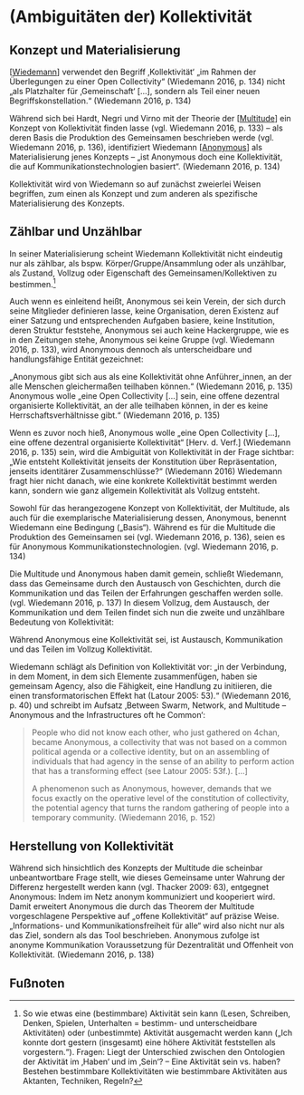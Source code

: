# (Ambiguitäten der) Kollektivität

## Konzept und Materialisierung

[[Wiedemann]] verwendet den Begriff ‚Kollektivität‘ „im Rahmen der Überlegungen zu einer Open Collectivity“ (Wiedemann 2016, p. 134) nicht „als Platzhalter für ‚Gemeinschaft‘ […], sondern als Teil einer neuen Begriffskonstellation.“ (Wiedemann 2016, p. 134)

Während sich bei Hardt, Negri und Virno mit der Theorie der [[Multitude]] ein Konzept von Kollektivität finden lasse (vgl. Wiedemann 2016, p. 133) – als deren Basis die Produktion des Gemeinsamen beschrieben werde (vgl. Wiedemann 2016, p. 136),  identifiziert Wiedemann [[Anonymous]] als Materialisierung jenes Konzepts – „ist Anonymous doch eine Kollektivität, die auf Kommunikationstechnologien basiert“. (Wiedemann 2016, p. 134)

Kollektivität wird von Wiedemann so auf zunächst zweierlei Weisen begriffen, zum einen als Konzept und zum anderen als spezifische Materialisierung des Konzepts.

## Zählbar und Unzählbar

In seiner Materialisierung scheint Wiedemann Kollektivität nicht eindeutig nur als zählbar, als bspw. Körper/Gruppe/Ansammlung oder als unzählbar, als Zustand, Vollzug oder Eigenschaft des Gemeinsamen/Kollektiven zu bestimmen.[^8] 

Auch wenn es einleitend heißt, Anonymous sei kein Verein, der sich durch seine Mitglieder definieren lasse, keine Organisation, deren Existenz auf einer Satzung und entsprechenden Aufgaben basiere, keine Institution, deren Struktur feststehe, Anonymous sei auch keine Hackergruppe, wie es in den Zeitungen stehe, Anonymous sei keine Gruppe (vgl. Wiedemann 2016, p. 133), wird Anonymous dennoch als unterscheidbare und handlungsfähige Entität gezeichnet:

„Anonymous gibt sich aus als eine Kollektivität ohne Anführer_innen, an der alle Menschen gleichermaßen teilhaben können.“ (Wiedemann 2016, p. 135) Anonymous wolle „eine Open Collectivity […] sein, eine offene dezentral organisierte Kollektivität, an der alle teilhaben können, in der es keine Herrschaftsverhältnisse gibt.“ (Wiedemann 2016, p. 135) 

Wenn es zuvor noch hieß, Anonymous wolle „eine Open Collectivity […], eine offene dezentral organisierte Kollektivität“ [Herv. d. Verf.] (Wiedemann 2016, p. 135) sein, wird die Ambiguität von Kollektivität in der Frage sichtbar: „Wie entsteht Kollektivität jenseits der Konstitution über Repräsentation, jenseits identitärer Zusammenschlüsse?“ (Wiedemann 2016) Wiedemann fragt hier nicht danach, wie eine konkrete Kollektivität bestimmt werden kann, sondern wie ganz allgemein Kollektivität als Vollzug entsteht.

Sowohl für das herangezogene Konzept von Kollektivität, der Multitude, als auch für die exemplarische Materialisierung dessen, Anonymous, benennt Wiedemann eine Bedingung („Basis“). Während es für die Multitude die Produktion des Gemeinsamen sei (vgl. Wiedemann 2016, p. 136), seien es für Anonymous Kommunikationstechnologien. (vgl. Wiedemann 2016, p. 134)

Die Multitude und Anonymous haben damit gemein, schließt Wiedemann, dass das Gemeinsame durch den Austausch von Geschichten, durch die Kommunikation und das Teilen der Erfahrungen geschaffen werden solle. (vgl. Wiedemann 2016, p. 137) In diesem Vollzug, dem Austausch, der Kommunikation und dem Teilen findet sich nun die zweite und unzählbare Bedeutung von Kollektivität:

Während Anonymous eine Kollektivität sei, ist Austausch, Kommunikation und das Teilen im Vollzug Kollektivität.

Wiedemann schlägt als Definition von Kollektivität vor: „in der Verbindung, in dem Moment, in dem sich Elemente zusammenfügen, haben sie gemeinsam Agency, also die Fähigkeit, eine Handlung zu initiieren, die einen transformatorischen Effekt hat (Latour 2005: 53).“ (Wiedemann 2016, p. 40) und schreibt im Aufsatz ‚Between Swarm, Network, and Multitude – Anonymous and the Infrastructures oft he Common‘:

> People who did not know each other, who just gathered on 4chan, became Anonymous, a collectivity that was not based on a common political agenda or a collective identity, but on an assembling of individuals that had agency in the sense of an ability to perform action that has a transforming effect (see Latour 2005: 53f.). […]
> 
> A phenomenon such as Anonymous, however, demands that we focus exactly on the operative level of the constitution of collectivity, the potential agency that turns the random gathering of people into a temporary community. (Wiedemann 2016, p. 152)

## Herstellung von Kollektivität

Während sich hinsichtlich des Konzepts der Multitude die scheinbar unbeantwortbare Frage stellt, wie dieses Gemeinsame unter Wahrung der Differenz hergestellt werden kann (vgl. Thacker 2009: 63), entgegnet Anonymous: Indem im Netz anonym kommuniziert und kooperiert wird. Damit erweitert Anonymous die durch das Theorem der Multitude vorgeschlagene Perspektive auf „offene Kollektivität“ auf präzise Weise. „Informations- und Kommunikationsfreiheit für alle“ wird also nicht nur als das Ziel, sondern als das Tool beschrieben. Anonymous zufolge ist anonyme Kommunikation Voraussetzung für Dezentralität und Offenheit von Kollektivität. (Wiedemann 2016, p. 138)

## Fußnoten

[^8]: So wie etwas eine (bestimmbare) Aktivität sein kann (Lesen, Schreiben, Denken, Spielen, Unterhalten = bestimm- und unterscheidbare Aktivitäten) oder (unbestimmte) Aktivität ausgemacht werden kann („Ich konnte dort gestern (insgesamt) eine höhere Aktivität feststellen als vorgestern.“). Fragen: Liegt der Unterschied zwischen den Ontologien der Aktivität im ‚Haben‘ und im ‚Sein‘? – Eine Aktivität sein vs. haben? Bestehen bestimmbare Kollektivitäten wie bestimmbare Aktivitäten aus Aktanten, Techniken, Regeln?


[//begin]: # "Autogenerated link references for markdown compatibility"
[Wiedemann]: Wiedemann.md "Carolin Wiedemann"
[Multitude]: Multitude.md "Multitude"
[Anonymous]: Anonymous.md "Anonymous"
[//end]: # "Autogenerated link references"